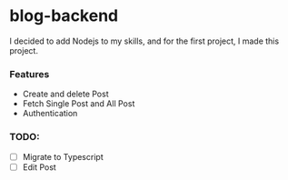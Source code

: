 # blog-backend

I decided to add Nodejs to my skills, and for the first project, I made this project.


### Features
- Create and delete Post
- Fetch Single Post and All Post
- Authentication

### TODO:
- [ ] Migrate to Typescript
- [ ] Edit Post
